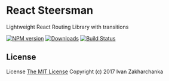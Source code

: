 # React Steersman

Lightweight React Routing Library with transitions

[![NPM version][npm-image]][npm-url]
[![Downloads][downloads-image]][npm-url]
[![Build Status][travis-image]][travis-url]

## License
License [The MIT License](http://opensource.org/licenses/MIT)
Copyright (c) 2017 Ivan Zakharchanka


[downloads-image]: https://img.shields.io/npm/dm/react-steersman.svg
[npm-url]: https://www.npmjs.com/package/react-steersman
[npm-image]: https://img.shields.io/npm/v/react-steersman.svg

[travis-url]: https://travis-ci.org/3axap4eHko/react-steersman
[travis-image]: https://img.shields.io/travis/3axap4eHko/react-steersman/master.svg
